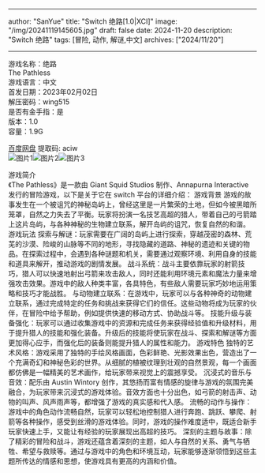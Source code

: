 
---
author: "SanYue"
title: "Switch 绝路[1.0|XCI]"
image: "/img/20241119145605.jpg"
draft: false
date: 2024-11-20
description: "Switch 绝路"
tags: [冒险, 动作, 解谜,中文]
archives: ["2024/11/20"]

---

游戏名称：绝路   
The Pathless    
游戏语言：中文  
首发日期：2023年02月02日  
解压密码：wing515  
是否有金手指：是  
版本：1.0   
容量：1.9G

[百度网盘](https://pan.baidu.com/s/1G8PDzMXkqu-RmmQuWNKwiA) 提取码: aciw  
![图片1](/img/440126.jpg)![图片2](/img/639adf.jpg)![图片3](/img/f7c0b9.jpg)  

游戏简介  
《The Pathless》是一款由 Giant Squid Studios 制作、Annapurna Interactive 发行的冒险游戏，以下是关于它在 switch 平台的详细介绍：
游戏背景
游戏的故事发生在一个被诅咒的神秘岛屿上，曾经这里是一片繁荣的土地，但如今被黑暗所笼罩，自然之力失去了平衡。玩家将扮演一名技艺高超的猎人，带着自己的弓箭踏上这片岛屿，与各种神秘的生物建立联系，解开岛屿的诅咒，恢复自然的和谐。
游戏玩法
探索与解谜：玩家需要在广阔的岛屿上进行探索，穿越茂密的森林、荒芜的沙漠、险峻的山脉等不同的地形，寻找隐藏的道路、神秘的遗迹和关键的物品。在探索过程中，会遇到各种谜题和机关，需要通过观察环境、利用自身的技能和道具来解开，推动游戏的剧情发展。
战斗系统：战斗主要依靠玩家的射箭技巧，猎人可以快速地射出弓箭来攻击敌人，同时还能利用环境元素和魔法力量来增强攻击效果。游戏中的敌人种类丰富，各具特色，有些敌人需要玩家巧妙地运用策略和技巧才能战胜。
与动物建立联系：在游戏中，玩家可以与各种神奇的动物建立联系，通过完成特定的任务和挑战来获得它们的信任。这些动物将成为玩家的伙伴，在冒险中给予帮助，例如提供快速的移动方式、协助战斗等。
技能升级与装备强化：玩家可以通过收集游戏中的资源和完成任务来获得经验值和升级材料，用于提升猎人的技能和强化装备。升级后的技能将使玩家在战斗、探索和解谜等方面更加得心应手，而强化后的装备则能提升猎人的属性和能力。
游戏特色
独特的艺术风格：游戏采用了独特的手绘风格画面，色彩鲜艳、光影效果出色，营造出了一个充满奇幻和神秘色彩的世界。从细腻的植被纹理到壮观的自然景观，每一个画面都仿佛是一幅精美的艺术画作，给玩家带来视觉上的震撼享受。
沉浸式的音乐与音效：配乐由 Austin Wintory 创作，其悠扬而富有情感的旋律与游戏的氛围完美融合，为玩家带来沉浸式的游戏体验。音效方面也十分出色，如弓箭的射击声、动物的叫声、风声雨声等，都增强了游戏的真实感和代入感。
流畅的动作与操作：游戏中的角色动作流畅自然，玩家可以轻松地控制猎人进行奔跑、跳跃、攀爬、射箭等各种操作，感受到丝滑的游戏体验。同时，游戏的操作难度适中，既适合新手玩家快速上手，又能让有经验的玩家展现出高超的技巧。
深刻的主题与故事：除了精彩的冒险和战斗，游戏还蕴含着深刻的主题，如人与自然的关系、勇气与牺牲、希望与救赎等。通过与游戏中的角色和环境互动，玩家能够逐渐领悟到这些主题所传达的情感和思想，使游戏具有更高的内涵和价值。
